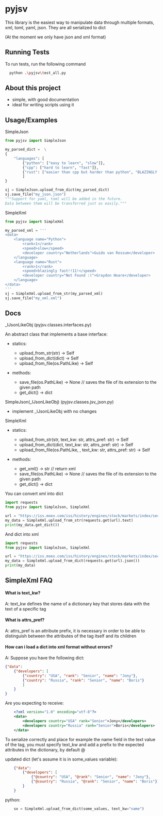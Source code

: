 
# pyjsv

This library is the easiest way to manipulate data through multiple formats, xml, toml, yaml, json. They are all serialized to dict

(At the moment we only have json and xml format)
## Running Tests

To run tests, run the following command

```bash
  python .\pyjsv\test_all.py
```
## About this project
- simple, with good documentation
- ideal for writing scripts using it
## Usage/Examples

SimpleJson

```python
from pyjsv import SimpleJson

my_parsed_dict =  \
{
    "languages": [
        {"python": ["easy to learn", "slow"]},
        {"cpp": ["hard to learn", "fast"]},
        {"rust": ["easier than cpp but harder than python", "BLAZINGLY FAST :lightning: :lightning: :lightning:"]}
        ]
}

sj = SimpleJson.upload_from_dict(my_parsed_dict)
sj.save_file("my_json.json")
"""Support for yaml, toml will be added in the future.
Data between them will be transferred just as easily."""

```

SimpleXml
```python
from pyjsv import SimpleXml

my_parsed_xml = '''
<data>
    <language name="Python">
        <rank>1</rank>
        <speed>slow</speed>
        <developer country="Netherlands">Guido van Rossum</developer>
    </language>
    <language name="Rust">
        <rank>1</rank>
        <speed>blazingly fast!!11!</speed>
        <developer country="Not Found :(">Graydon Hoare</developer>
    </language>
</data>
'''
sj = SimpleXml.upload_from_str(my_parsed_xml)
sj.save_file("my_xml.xml")

```




## Docs


_IJsonLikeObj
(pyjsv.classes.interfaces.py)

An abstract class that implements a base interface:

- statics:
    - upload_from_str(str) -> Self
    - upload_from_dict(dict) -> Self
    - upload_from_file(os.PathLike) -> Self

- methods:
    - save_file(os.PathLike) -> None // saves the file of its extension to the given path
    - get_dict() -> dict

SimpleJson(_IJsonLikeObj)
(pyjsv.classes.jsv_json.py)
- implement _IJsonLikeObj with no changes


SimpleXml
- statics:
    - upload_from_str(str, text_kw: str, attrs_pref: str) -> Self
    - upload_from_dict(dict, text_kw: str, attrs_pref: str) -> Self
    - upload_from_file(os.PathLike, , text_kw: str, attrs_pref: str) -> Self

- methods:
    - get_xml() -> str // return xml
    - save_file(os.PathLike) -> None // saves the file of its extension to the given path
    - get_dict() -> dict


You can convert xml into dict
```python
import requests
from pyjsv import SimpleJson, SimpleXml

url = "https://iss.moex.com/iss/history/engines/stock/markets/index/securities.xml?date=2022.12.12"
my_data = SimpleXml.upload_from_str(requests.get(url).text)
print(my_data.get_dict())
```

And dict into xml
```python
import requests
from pyjsv import SimpleJson, SimpleXml

url = "https://iss.moex.com/iss/history/engines/stock/markets/index/securities.json?date=2022.12.12"
my_data = SimpleXml.upload_from_dict(requests.get(url).json())
print(my_data)
```
## SimpleXml FAQ

#### What is text_kw?
A: text_kw defines the name of a dictionary key that stores data with the text of a specific tag

#### What is attrs_pref?
A: attrs_pref is an attribute prefix, 
   it is necessary in order to be able to distinguish between the attributes of the tag itself and its children
   
#### How can i load a dict into xml format without errors?
A: Suppose you have the following dict:
```json
{"data": 
    {"developers": [
        {"country": "USA", "rank": "Senior", "name": "Jony"},
        {"country": "Russia", "rank": "Senior", "name": "Boris"}
        ]
    }
}
```

   Are you expecting to receive:
```xml
    <?xml version="1.0" encoding="utf-8"?>
    <data>
        <developers country="USA" rank="Senior">Jony</developers>     
        <developers country="Russia" rank="Senior">Boris</developers> 
    </data>
```
    

To serialize correctly and place for example the name field in the text value of the tag, you must specify text_kw
and add a prefix to the expected attributes in the dictionary, by default @
    
updated dict (let's assume it is in some_values ​​variable):
```json
    {"data": 
        {"developers": [
            {"@country": "USA", "@rank": "Senior", "name": "Jony"},
            {"@country": "Russia", "@rank": "Senior", "name": "Boris"}]
        }
    }
```
python:
```python
    sx = SimpleXml.upload_from_dict(some_values, text_kw="name")
```
